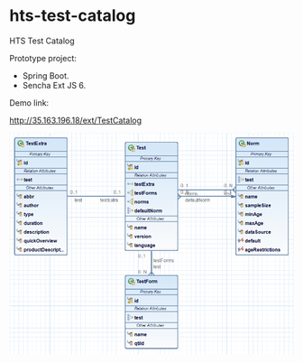 # hts-test-catalog
HTS Test Catalog

Prototype project:

- Spring Boot. 
- Sencha Ext JS 6.

Demo link:

http://35.163.196.18/ext/TestCatalog

![Jpa Diagram](jpa_diagram.png?raw=true "Jpa Diagram")
